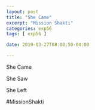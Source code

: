 ```yaml
---
layout: post
title: "She Came"
excerpt: "Mission Shakti"
categories: exp56
tags: [ exp56 ]

date: 2019-03-27T08:08:50-04:00

---
```



She Came

She Saw

She Left

#MissionShakti

